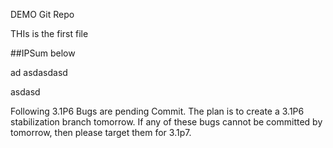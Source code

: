 DEMO Git Repo

THIs is the first file

##IPSum below

ad
asdasdasd

asdasd


Following 3.1P6 Bugs are pending Commit. The plan is to create a 3.1P6 stabilization branch tomorrow. If any of these bugs cannot be committed by tomorrow, then please target them for 3.1p7.

